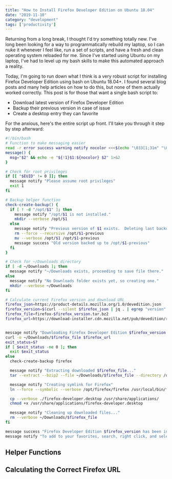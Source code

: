 ```yaml
---
title: "How to Install Firefox Developer Edition on Ubuntu 18.04"
date: "2019-11-10"
category: "development"
tags: ['productivity']
---
```


Returning from a long break, I thought I'd try something totally new.  I've long been looking for a way to programmatically rebuild my laptop, so I can nuke it whenever I feel like, run a set of scripts, and have a fresh and clean operating system reloaded for me.  Since I've started using Ubuntu on my laptop, I've had to level up my bash skills to make this automated approach a reality.

Today, I'm going to run down what I think is a very robust script for installing Firefox Developer Edition using bash on Ubuntu 18.04+.  I found several blog posts and many help articles on how to do this, but none of them actually worked correctly.  This post is for those that want a single bash script to:
- Download latest version of Firefox Developer Edition
- Backup their previous version in case of issue
- Create a desktop entry they can favorite

For the anxious, here's the entire script up front.  I'll take you through it step by step afterward:
```bash
#!/bin/bash
# Function to make messaging easier
read -r error success warning notify nocolor <<<$(echo "\033[1;31m" "\033[1;32m" "\033[1;33m" "\033[1;34m" "\033[0m")
message() {
  msg="$2" && echo -e "${!1}$1:${nocolor} $2" 1>&2
}

# Check for root privileges
if [[ "$EUID" != 0 ]]; then
  message notify "Please assume root privileges"
  exit 1
fi

# Backup helper function
check-create-backup() {
  if [ ! -d "/opt/$1" ]; then
    message notify "/opt/$1 is not installed."
    mkdir --verbose /opt/$1
  else
    message notify "Previous version of $1 exists.  Deleting last backup and saving current version as backup."
    rm --force --recursive /opt/$1-previous
    mv --verbose /opt/$1 /opt/$1-previous
    message success "Old version backed up to /opt/$1-previous"
  fi
}

# Check for ~/Downloads directory
if [ -d ~/Downloads ]; then
  message notify "~/Downloads exists, proceeding to save file there."
else
  message notify "No Downloads folder exists yet, so creating one."
  mkdir --verbose ~/Downloads
fi

# Calculate current Firefox version and download URL
firefox_json=https://product-details.mozilla.org/1.0/devedition.json
firefox_version=$(curl --silent $firefox_json | jq . | egrep "version" | sort --reverse --version-sort | head -1 | awk -F[\"] '{print $4}')
firefox_file=firefox-$firefox_version.tar.bz2
firefox_url=https://download-installer.cdn.mozilla.net/pub/devedition/releases/$firefox_version/linux-x86_64/en-US/$firefox_file


message notify "Downloading Firefox Developer Edition $firefox_version from $firefox_url"
curl -o ~/Downloads/$firefox_file $firefox_url
exit_status=$?
if [ $exit_status -ne 0 ]; then
  exit $exit_status
else
  check-create-backup firefox

  message notify "Extracting downloaded $firefox_file..."
  tar --extract --bzip2 --file ~/Downloads/$firefox_file --directory /opt

  message notify "Creating symlink for Firefox"
  ln --force --symbolic --verbose /opt/firefox/firefox /usr/local/bin/firefox

  cp --verbose ./firefox-developer.desktop /usr/share/applications/
  chmod +x /usr/share/applications/firefox-developer.desktop

  message notify "Cleaning up downloaded files..."
  rm --verbose ~/Downloads/$firefox_file
fi

message success "Firefox Developer Edition $firefox_version has been installed."
message notify "To add to your favorites, search, right click, and select 'Add to Favorites'"
```

## Helper Functions


## Calculating the Correct Firefox URL

## 